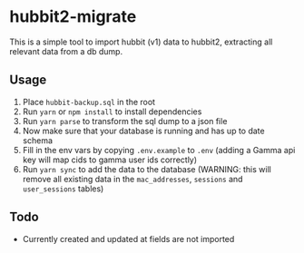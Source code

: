 # hubbit2-migrate

This is a simple tool to import hubbit (v1) data to hubbit2, extracting all relevant data from a db dump.

## Usage

1. Place `hubbit-backup.sql` in the root
2. Run `yarn` or `npm install` to install dependencies
3. Run `yarn parse` to transform the sql dump to a json file
4. Now make sure that your database is running and has up to date schema
5. Fill in the env vars by copying `.env.example` to `.env` (adding a Gamma api key will map cids to gamma user ids correctly)
6. Run `yarn sync` to add the data to the database (WARNING: this will remove all existing data in the `mac_addresses`, `sessions` and `user_sessions` tables)

## Todo

- Currently created and updated at fields are not imported
